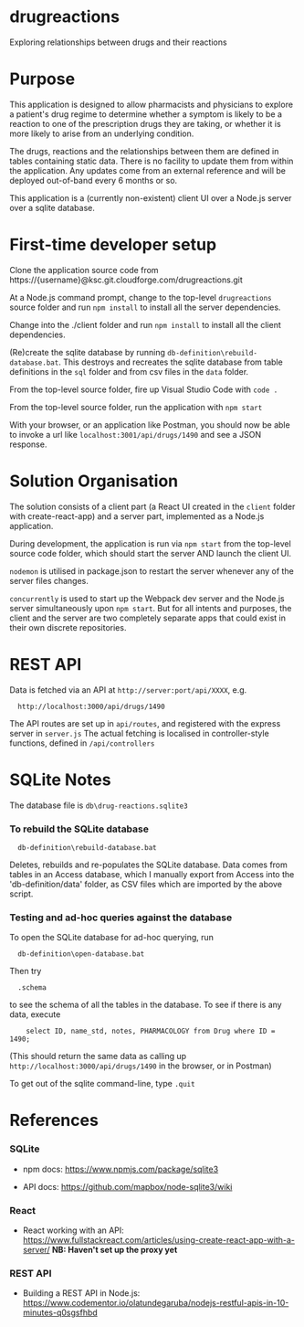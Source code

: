 # drugreactions
Exploring relationships between drugs and their reactions

# Purpose

This application is designed to allow pharmacists and physicians to explore a patient's drug regime to determine whether a symptom is likely to be a reaction to one of the prescription drugs they are taking, or whether it is more likely to arise from an underlying condition.

The drugs, reactions and the relationships between them are defined in tables containing static data. There is no facility to update them from within the application. Any updates come from an external reference and will be deployed out-of-band every 6 months or so.

This application is a (currently non-existent) client UI over a Node.js server over a sqlite database.

# First-time developer setup
Clone the application source code from https://{username}@ksc.git.cloudforge.com/drugreactions.git

At a Node.js command prompt, change to the top-level `drugreactions` source folder and run `npm install` to install all the server dependencies.

Change into the ./client folder and run `npm install` to install all the client dependencies.

(Re)create the sqlite database by running `db-definition\rebuild-database.bat`. This destroys and recreates the sqlite database from table definitions in the `sql` folder and from csv files in the `data` folder.

From the top-level source folder, fire up Visual Studio Code with `code .`

From the top-level source folder, run the application with `npm start`

With your browser, or an application like Postman, you should now be able to invoke a url like `localhost:3001/api/drugs/1490` and see a JSON response.


# Solution Organisation
The solution consists of a client part (a React UI created in the `client` folder with create-react-app) and a server part, implemented as a Node.js application.

During development, the application is run via `npm start` from the top-level source code folder, which should start the server AND launch the client UI.

`nodemon` is utilised in package.json to restart the server whenever any of the server files changes.

`concurrently` is used to start up the Webpack dev server and the Node.js server simultaneously upon `npm start`. But for all intents and purposes, the client and the server are two completely separate apps that could exist in their own discrete repositories.

# REST API

  Data is fetched via an API at `http://server:port/api/XXXX`, e.g.
  ~~~
    http://localhost:3000/api/drugs/1490
  ~~~
  The API routes are set up in `api/routes`, and registered with the express server in `server.js`
  The actual fetching is localised in controller-style functions, defined in `/api/controllers`

# SQLite Notes
  The database file is `db\drug-reactions.sqlite3`

### To rebuild the SQLite database
~~~
  db-definition\rebuild-database.bat
~~~
  Deletes, rebuilds and re-populates the SQLite database. 
  Data comes from tables in an Access database, which I manually export from Access into the 'db-definition/data' folder, as CSV files which are imported by the above script.

### Testing and ad-hoc queries against the database
To open the SQLite database for ad-hoc querying, run
~~~
  db-definition\open-database.bat
~~~
  Then try
~~~
  .schema
~~~
to see the schema of all the tables in the database. To see if there is any data, execute
~~~
    select ID, name_std, notes, PHARMACOLOGY from Drug where ID = 1490;
~~~
(This should return the same data as calling up `http://localhost:3000/api/drugs/1490` in the browser, or in Postman)

To get out of the sqlite command-line, type `.quit`

# References

### SQLite
 - npm docs: https://www.npmjs.com/package/sqlite3

 - API docs: https://github.com/mapbox/node-sqlite3/wiki

### React
 - React working with an API: https://www.fullstackreact.com/articles/using-create-react-app-with-a-server/
  **NB: Haven't set up the proxy yet**

### REST API
 - Building a REST API in Node.js: https://www.codementor.io/olatundegaruba/nodejs-restful-apis-in-10-minutes-q0sgsfhbd